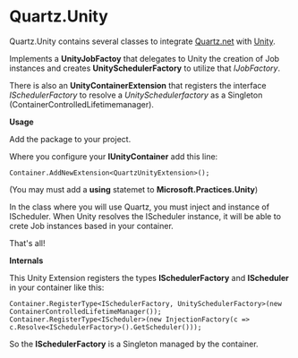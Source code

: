 # Quartz.Unity #

Quartz.Unity contains several classes to integrate [Quartz.net](http://www.quartz-scheduler.net/) with [Unity](http://unity.codeplex.com/).

Implements a **UnityJobFactoy** that delegates to Unity the creation of Job instances and creates  **UnitySchedulerFactory** to utilize that *IJobFactory*.

There is also an **UnityContainerExtension** that registers the interface *ISchedulerFactory* to resolve a *UnitySchedulerfactory* as a Singleton (ContainerControlledLifetimemanager).

**Usage**

Add the package to your project.

Where you configure your **IUnityContainer** add this line:

    Container.AddNewExtension<QuartzUnityExtension>();

(You may must add a **using** statemet to **Microsoft.Practices.Unity**)

In the class where you will use Quartz, you must inject and instance of IScheduler. When Unity resolves the IScheduler instance, it will be able to crete Job instances based in your container. 

That's all!

**Internals**

This Unity Extension registers the types **ISchedulerFactory** and **IScheduler** in your container like this:

    Container.RegisterType<ISchedulerFactory, UnitySchedulerFactory>(new ContainerControlledLifetimeManager());
    Container.RegisterType<IScheduler>(new InjectionFactory(c => c.Resolve<ISchedulerFactory>().GetScheduler()));

So the **ISchedulerFactory** is a Singleton managed by the container.